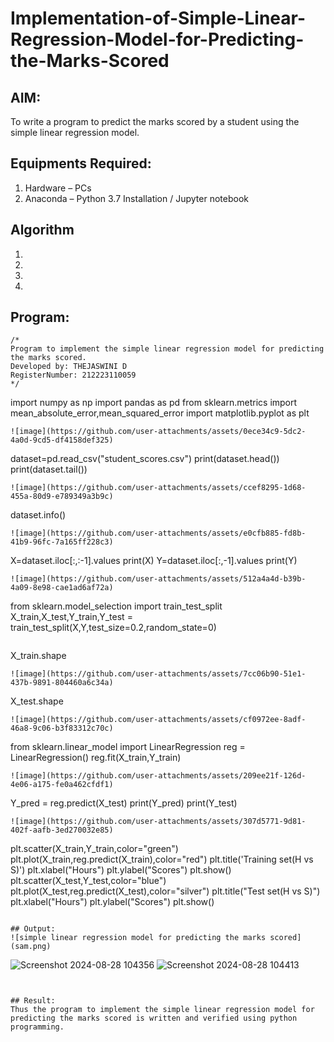 # Implementation-of-Simple-Linear-Regression-Model-for-Predicting-the-Marks-Scored

## AIM:
To write a program to predict the marks scored by a student using the simple linear regression model.

## Equipments Required:
1. Hardware – PCs
2. Anaconda – Python 3.7 Installation / Jupyter notebook

## Algorithm
1. 
2. 
3. 
4. 

## Program:
```
/*
Program to implement the simple linear regression model for predicting the marks scored.
Developed by: THEJASWINI D
RegisterNumber: 212223110059
*/
```
import numpy as np
import pandas as pd
from sklearn.metrics import mean_absolute_error,mean_squared_error
import matplotlib.pyplot as plt
```
![image](https://github.com/user-attachments/assets/0ece34c9-5dc2-4a0d-9cd5-df4158def325)
```
dataset=pd.read_csv("student_scores.csv")
print(dataset.head())
print(dataset.tail())
```
![image](https://github.com/user-attachments/assets/ccef8295-1d68-455a-80d9-e789349a3b9c)
```
dataset.info()
```
![image](https://github.com/user-attachments/assets/e0cfb885-fd8b-41b9-96fc-7a165ff228c3)
```
X=dataset.iloc[:,:-1].values
print(X)
Y=dataset.iloc[:,-1].values
print(Y)
```
![image](https://github.com/user-attachments/assets/512a4a4d-b39b-4a09-8e98-cae1ad6af72a)
```
from sklearn.model_selection import train_test_split
X_train,X_test,Y_train,Y_test = train_test_split(X,Y,test_size=0.2,random_state=0)
```
```
X_train.shape
```
![image](https://github.com/user-attachments/assets/7cc06b90-51e1-437b-9891-804460a6c34a)
```
X_test.shape
```
![image](https://github.com/user-attachments/assets/cf0972ee-8adf-46a8-9c06-b3f83312c70c)
```
from sklearn.linear_model import LinearRegression
reg = LinearRegression()
reg.fit(X_train,Y_train)
```
![image](https://github.com/user-attachments/assets/209ee21f-126d-4e06-a175-fe0a462cfdf1)
```
Y_pred = reg.predict(X_test)
print(Y_pred)
print(Y_test)
```
![image](https://github.com/user-attachments/assets/307d5771-9d81-402f-aafb-3ed270032e85)
```
plt.scatter(X_train,Y_train,color="green")
plt.plot(X_train,reg.predict(X_train),color="red")
plt.title('Training set(H vs S)')
plt.xlabel("Hours")
plt.ylabel("Scores")
plt.show()
plt.scatter(X_test,Y_test,color="blue")
plt.plot(X_test,reg.predict(X_test),color="silver")
plt.title("Test set(H vs S)")
plt.xlabel("Hours")
plt.ylabel("Scores")
plt.show()
```

## Output:
![simple linear regression model for predicting the marks scored](sam.png)
```
![Screenshot 2024-08-28 104356](https://github.com/user-attachments/assets/d4b0b90a-2966-4803-9f85-82ffb32eec96)
![Screenshot 2024-08-28 104413](https://github.com/user-attachments/assets/fc191499-dbad-4624-8f70-a474f3abaaac)
```


## Result:
Thus the program to implement the simple linear regression model for predicting the marks scored is written and verified using python programming.
